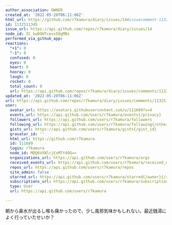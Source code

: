 ```yaml
---
author_association: OWNER
created_at: '2022-05-20T06:11:06Z'
html_url: https://github.com/r7kamura/diary/issues/14#issuecomment-1132511345
id: 1132511345
issue_url: https://api.github.com/repos/r7kamura/diary/issues/14
node_id: IC_kwDOHTcevs5DgMBx
performed_via_github_app: 
reactions:
  "+1": 0
  "-1": 0
  confused: 0
  eyes: 0
  heart: 0
  hooray: 0
  laugh: 0
  rocket: 0
  total_count: 0
  url: https://api.github.com/repos/r7kamura/diary/issues/comments/1132511345/reactions
updated_at: '2022-05-20T06:11:06Z'
url: https://api.github.com/repos/r7kamura/diary/issues/comments/1132511345
user:
  avatar_url: https://avatars.githubusercontent.com/u/111689?v=4
  events_url: https://api.github.com/users/r7kamura/events{/privacy}
  followers_url: https://api.github.com/users/r7kamura/followers
  following_url: https://api.github.com/users/r7kamura/following{/other_user}
  gists_url: https://api.github.com/users/r7kamura/gists{/gist_id}
  gravatar_id: ''
  html_url: https://github.com/r7kamura
  id: 111689
  login: r7kamura
  node_id: MDQ6VXNlcjExMTY4OQ==
  organizations_url: https://api.github.com/users/r7kamura/orgs
  received_events_url: https://api.github.com/users/r7kamura/received_events
  repos_url: https://api.github.com/users/r7kamura/repos
  site_admin: false
  starred_url: https://api.github.com/users/r7kamura/starred{/owner}{/repo}
  subscriptions_url: https://api.github.com/users/r7kamura/subscriptions
  type: User
  url: https://api.github.com/users/r7kamura

---
```

朝から鼻水が出るし喉も痛かったので、少し風邪気味かもしれない。最近銭湯によく行っていたせいか？